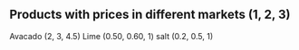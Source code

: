 
## Products with prices in different markets (1, 2, 3)

Avacado (2, 3, 4.5)
Lime (0.50, 0.60, 1)
salt (0.2, 0.5, 1)
